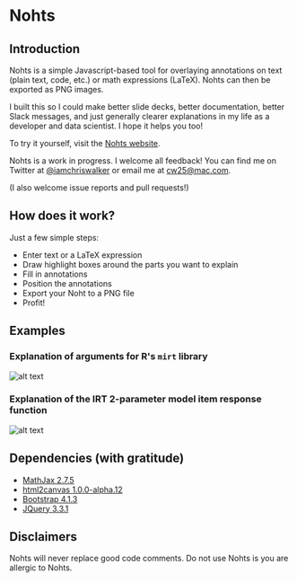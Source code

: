 # Nohts


## Introduction

Nohts is a simple Javascript-based tool for overlaying annotations on text (plain text, code, etc.) or math expressions (LaTeX). Nohts can then be exported as PNG images.

I built this so I could make better slide decks, better documentation, better Slack messages, and just generally clearer explanations in my life as a developer and data scientist. I hope it helps you too!

To try it yourself, visit the [Nohts website](http://iamchriswalker.com/nohts).

Nohts is a work in progress. I welcome all feedback! You can find me on Twitter at [@iamchriswalker](https://twitter.com/iamchriswalker) or email me at [cw25@mac.com](mailto:cw25@mac.com).

(I also welcome issue reports and pull requests!)


## How does it work?

Just a few simple steps:

* Enter text or a LaTeX expression
* Draw highlight boxes around the parts you want to explain
* Fill in annotations
* Position the annotations
* Export your Noht to a PNG file
* Profit!

## Examples

### Explanation of arguments for R's `mirt` library
![alt text](https://s3-us-west-2.amazonaws.com/iamchriswalker.com/nohts_screenshots/noht_mirt.png)

### Explanation of the IRT 2-parameter model item response function
![alt text](https://s3-us-west-2.amazonaws.com/iamchriswalker.com/nohts_screenshots/noht_2pl.png)

## Dependencies (with gratitude)

* [MathJax 2.7.5](https://www.mathjax.org/)
* [html2canvas 1.0.0-alpha.12](http://html2canvas.hertzen.com/)
* [Bootstrap 4.1.3](https://getbootstrap.com/)
* [JQuery 3.3.1](https://jquery.com/)

## Disclaimers

Nohts will never replace good code comments. Do not use Nohts is you are allergic to Nohts.


